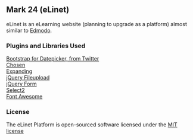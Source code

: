 ## Mark 24 (eLinet)

eLinet is an eLearning website (planning to upgrade as a platform) almost similar to [Edmodo](http://edmodo.com).

### Plugins and Libraries Used
[Bootstrap for Datepicker, from Twitter](http://www.eyecon.ro/bootstrap-datepicker/)<br/>
[Chosen](http://harvesthq.github.io/chosen/)<br/>
[Expanding](http://bgrins.github.io/ExpandingTextareas/)<br/>
[jQuery Fileupload](http://plugins.jquery.com/blueimp-file-upload-jquery-ui/)<br/>
[jQuery Form](http://malsup.com/jquery/form/)<br/>
[Select2](http://ivaynberg.github.io/select2/)<br/>
[Font Awesome](http://fortawesome.github.io/Font-Awesome/)<br/>

### License
The eLinet Platform is open-sourced software licensed under the [MIT license](http://opensource.org/licenses/MIT)

